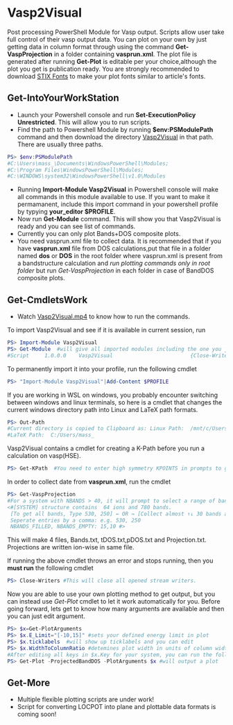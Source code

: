 # Vasp2Visual
Post processing PowerShell Module for Vasp output. Scripts allow user take full control of their vasp output data. You can plot on your own by just getting data in column format through using the command **Get-VaspProjection** in a folder containing **vasprun.xml**. The plot file is generated after running **Get-Plot** is editable per your choice,although the plot you get is publication ready. You are strongly recommended to download [STIX Fonts](https://www.stixfonts.org/) to make your plot fonts similar to article's fonts. 
## Get-IntoYourWorkStation
- Launch your Powershell console and run **Set-ExecutionPolicy Unrestricted**. This will allow you to run scripts.
- Find the path to Powershell Module by running **$env:PSModulePath** command and then download the directory [Vasp2Visual](Vasp2Visual) in that path. There are usually three paths.
```powershell
PS> $env:PSModulePath
#C:\Users\mass_\Documents\WindowsPowerShell\Modules;
#C:\Program Files\WindowsPowerShell\Modules;
#C:\WINDOWS\system32\WindowsPowerShell\v1.0\Modules
```
- Running **Import-Module Vasp2Visual** in Powershell console will make all commands in this module available to use. If you want to make it permamanent, include this import command in your powershell profile by typying **your_editor $PROFILE**.
- Now run **Get-Module** command. This will show you that Vasp2Visual is ready and you can see list of commands.
- Currently you can only plot Bands+DOS composite plots. 
- You need vasprun.xml file to collect data. It is recommended that if you have **vasprun.xml** file from DOS calculations,put that file in a folder named **dos** or **DOS** in the root folder where vasprun.xml is present from a bandstructure calculation and *run plotting commands only in root folder* but run *Get-VaspProjection* in each folder in case of BandDOS composite plots.
## Get-CmdletsWork
- Watch [Vasp2Visual.mp4](Vasp2Visual.mp4) to know how to run the commands.

To import Vasp2Visual and see if it is available in current session, run
```powershell
PS> Import-Module Vasp2Visual
PS> Get-Module  #will give all imported modules including the one you just imported
#Script     1.0.0.0    Vasp2Visual                         {Close-Writers, Get-KPath, Get-Plot, Get-PlotArguments...}
```
To permanently import it into your profile, run the following cmdlet
```powershell
PS> "Import-Module Vasp2Visual"|Add-Content $PROFILE
```
If you are working in WSL on windows, you probably encounter switching between windows and linux terminals, so here is a cmdlet that changes the current windows directory path into Linux and LaTeX path formats.
```powershell
PS> Out-Path
#Current directory is copied to Clipboard as: Linux Path:  /mnt/c/Users/mass_
#LaTeX Path:  C:/Users/mass_
```
Vasp2Visual contains a cmdlet for creating a K-Path before you run a calculation on vasp(HSE).
```powershell
PS> Get-KPath  #You need to enter high symmetry KPOINTS in prompts to get path.
```
In order to collect date from **vasprun.xml**, run the cmdlet
```powershell
PS> Get-VaspProjection
#For a system with NBANDS > 40, it will prompt to select a range of bands
<#[SYSTEM] structure contains  64 ions and 780 bands.           
 [To get all bands, Type 530, 250] ⇚ OR ⇛ [Collect almost ↑↓ 30 bands around VBM]
 Seperate entries by a comma: e.g. 530, 250                         
 NBANDS_FILLED, NBANDS_EMPTY: 15,10 #>
```
This will make 4 files, Bands.txt, tDOS.txt,pDOS.txt and Projection.txt. Projections are written ion-wise in same file. 

If running the above cmdlet throws an error and stops running, then you **must run** the following cmdlet
```powershell
PS> Close-Writers #This will close all opened stream writers. 
```
Now you are able to use your own plotting method to get output, but you can instead use *Get-Plot* cmdlet to let it work automatically for you. Before going forward, lets get to know how many arguments are available and then you can just edit argument.
```powershell
PS> $x=Get-PlotArguments
PS> $x.E_Limit="[-10,15]" #sets your defined energy limit in plot
PS> $x.ticklabels  #will show up ticklabels and you can edit
PS> $x.WidthToColumnRatio #detemines plot width in units of column width of article.
#After editing all keys in $x.Key for your system, you can run the following cmdlet to get plot
PS> Get-Plot -ProjectedBandDOS -PlotArguments $x #will output a plot
```
## Get-More
- Multiple flexible plotting scripts are under work!
- Script for converting LOCPOT into plane and plottable data formats is coming soon!

